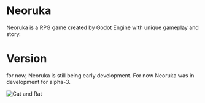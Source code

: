 # Neoruka
Neoruka is a RPG game created by Godot Engine with unique gameplay and story.

# Version
for now, Neoruka is still being early development. For now Neoruka was in development for alpha-3.

![Cat and Rat](https://github.com/deerformera/Neoruka/blob/main/cat-n-rat.png)
